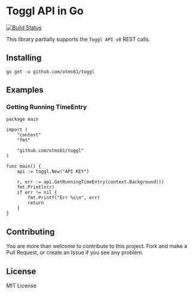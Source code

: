 # Toggl API in Go

[![Build Status](https://travis-ci.com/otms61/toggl.svg?branch=master)](https://travis-ci.com/otms61/toggl)

This library partially supports the `Toggl API v8` REST calls.

## Installing

```console
go get -u github.com/otms61/toggl
```

## Examples

### Getting Running TimeEntry

```golang
package main

import (
	"context"
	"fmt"

	"github.com/otms61/toggl"
)

func main() {
	api := toggl.New("API KEY")

	r, err := api.GetRunningTimeEntry(context.Background())
	fmt.Println(r)
	if err != nil {
		fmt.Printf("Err %s\n", err)
		return
	}
}

```

## Contributing

You are more than welcome to contribute to this project.  Fork and
make a Pull Request, or create an Issue if you see any problem.

## License

MIT License

